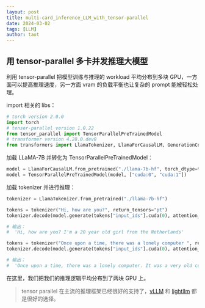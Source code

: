 ```yaml
---
layout: post
title: multi-card_inference_LLM_with_tensor-parallel
date: 2024-03-02
tags: [LLM]
author: taot
---
```


## 用 tensor-parallel 多卡并发推理大模型


利用 tensor-parallel 把模型训练与推理的 workload 平均分布到多块 GPU，一方面可以提高推理速度，另一方面 vram 的负载平衡也让复杂的 prompt 能被轻松处理。

import 相关的 libs：
```python
# torch version 2.0.0
import torch
# tensor-parallel version 1.0.22
from tensor_parallel import TensorParallelPreTrainedModel
# transformer version 4.28.0.dev0
from transformers import LlamaTokenizer, LlamaForCausalLM, GenerationConfig
```

加载 LLaMA-7B 并转化为 TensorParallelPreTrainedModel：
```python
model = LlamaForCausalLM.from_pretrained("./llama-7b-hf", torch_dtype=torch.float16)
model = TensorParallelPreTrainedModel(model, ["cuda:0", "cuda:1"])
```

加载 tokenizer 并进行推理：
```python
tokenizer = LlamaTokenizer.from_pretrained("./llama-7b-hf")

tokens = tokenizer("Hi, how are you?", return_tensors="pt")
tokenizer.decode(model.generate(tokens["input_ids"].cuda(0), attention_mask=tokens["attention_mask"].cuda(0))[0])

# 输出：
#  'Hi, how are you? I'm a 20 year old girl from the Netherlands'

tokens = tokenizer("Once upon a time, there was a lonely computer ", return_tensors="pt")
tokenizer.decode(model.generate(tokens["input_ids"].cuda(0), attention_mask=tokens["attention_mask"].cuda(0), max_length=256)[0])

# 输出：
#  'Once upon a time, there was a lonely computer. It was a very old computer, and it had been sitting in a box for a long time. It was very sad, because it had no friends.\nOne day, a little girl came to the computer. She was very nice, and she said, “Hello, computer. I’m going to be your friend.”\nThe computer was very happy. It said, “Thank you, little girl. I’m very happy to have you as my friend.”\nThe little girl said, “I’m going to call you ‘Computer.’”\n“That’s a good name,” said Computer.\nThe little girl said, “I’m going to teach you how to play games.”\n“That’s a good idea,” said Computer.\nThe little girl said, “I’m going to teach you how to do math.”\nThe little girl said, “I’m going to teach you how to write stories.”\nThe little girl said, “I’m going to teach you how to draw pictures.”\nThe little girl said, “I’m going to teach you how to play music.”\nThe little girl said, “I’m'
```

在这里，我们把我们的推理逻辑平均分布到了两块 GPU 上。


> tensor parallel 在主流的推理框架已经很好的支持了，[vLLM](https://github.com/vllm-project/vllm) 和 [lightllm](https://github.com/ModelTC/lightllm) 都是很好的选择。

